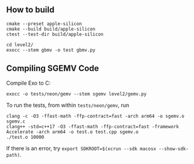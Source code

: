 ## How to build
```
cmake --preset apple-silicon
cmake --build build/apple-silicon
ctest --test-dir build/apple-silicon
```




```
cd level2/
exocc --stem gbmv -o test gbmv.py
```

## Compiling SGEMV Code

Compile Exo to C:
```
exocc -o tests/neon/gemv --stem sgemv level2/gemv.py
```

To run the tests, from within `tests/neon/gemv`, run
```
clang -c -O3 -ffast-math -ffp-contract=fast -arch arm64 -o sgemv.o sgemv.c
clang++ -std=c++17 -O3 -ffast-math -ffp-contract=fast -framework Accelerate -arch arm64 -o test.o test.cpp sgemv.o
./test.o 10000
```
If there is an error, try `export SDKROOT=$(xcrun --sdk macosx --show-sdk-path)`.


